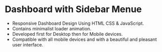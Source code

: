 # Dashboard with Sidebar Menue
- Responsive Dashboard Design Using HTML CSS &amp; JavaScript.
- Contains minimalist loader animation.
- Developed first for Desktop then for Mobile devices.
- Compatible with all mobile devices and with a beautiful and pleasant user interface.

